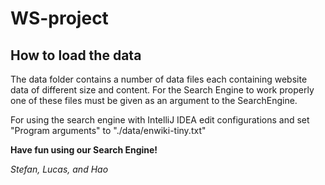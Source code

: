 # WS-project

## How to load the data
The data folder contains a number of data files each containing website data of different size and content. 
For the Search Engine to work properly one of these files must be given as an argument to the SearchEngine. 

For using the search engine with IntelliJ IDEA edit configurations and set "Program arguments" to "./data/enwiki-tiny.txt"

**Have fun using our Search Engine!**

_Stefan, Lucas, and Hao_
